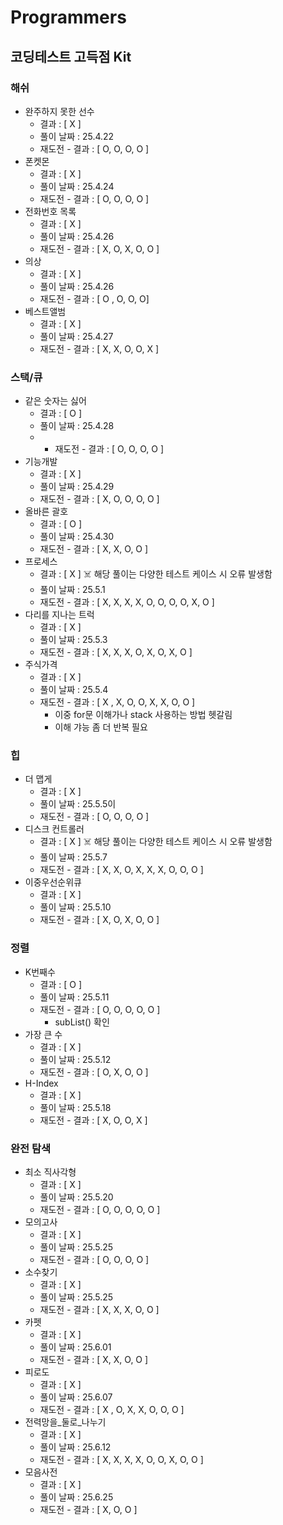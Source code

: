 # Programmers

## 코딩테스트 고득점 Kit

### 해쉬
- 완주하지 못한 선수
  - 결과 : [ X ]
  - 풀이 날짜 : 25.4.22
  - 재도전 - 결과 : [ O, O, O, O ]
- 폰켓몬
  - 결과 : [ X ]
  - 풀이 날짜 : 25.4.24
  - 재도전 - 결과 : [ O, O, O, O ]
- 전화번호 목록
  - 결과 : [ X ]
  - 풀이 날짜 : 25.4.26
  - 재도전 - 결과 : [ X, O, X, O, O ]
- 의상
  - 결과 : [ X ]
  - 풀이 날짜 : 25.4.26
  - 재도전 - 결과 : [ O , O, O, O]
- 베스트앨범
  - 결과 : [ X ]
  - 풀이 날짜 : 25.4.27
  - 재도전 - 결과 : [ X, X, O, O, X ]

### 스택/큐
- 같은 숫자는 싫어
  - 결과 : [ O ]
  - 풀이 날짜 : 25.4.28
  - - 재도전 - 결과 : [ O, O, O, O ]
- 기능개발
  - 결과 : [ X ]
  - 풀이 날짜 : 25.4.29
  - 재도전 - 결과 : [ X, O, O, O, O ]
- 올바른 괄호
  - 결과 : [ O ]
  - 풀이 날짜 : 25.4.30
  - 재도전 - 결과 : [ X, X, O, O ]
- 프로세스
  - 결과 : [ X ] ☠️ 해당 풀이는 다양한 테스트 케이스 시 오류 발생함
  - 풀이 날짜 : 25.5.1
  - 재도전 - 결과 : [ X, X, X, X, O, O, O, O, X, O ]
- 다리를 지나는 트럭
  - 결과 : [ X ]
  - 풀이 날짜 : 25.5.3
  - 재도전 - 결과 : [ X, X, X, O, X, O, X, O ]
- 주식가격
  - 결과 : [ X ]
  - 풀이 날짜 : 25.5.4
  - 재도전 - 결과 : [ X , X, O, O, X, X, O, O ]
    - 이중 for문 이해가나 stack 사용하는 방법 헷갈림
    - 이해 갸능 좀 더 반복 필요

### 힙
- 더 맵게
  - 결과 : [ X ]
  - 풀이 날짜 : 25.5.5이
  - 재도전 - 결과 : [ O, O, O, O ]
- 디스크 컨트롤러
  - 결과 : [ X ] ☠️ 해당 풀이는 다양한 테스트 케이스 시 오류 발생함
  - 풀이 날짜 : 25.5.7
  - 재도전 - 결과 : [ X, X, O, X, X, X, O, O, O ]
- 이중우선순위큐
  - 결과 : [ X ]
  - 풀이 날짜 : 25.5.10
  - 재도전 - 결과 : [ X, O, X, O, O ]

### 정렬
- K번째수
  - 결과 : [ O ]
  - 풀이 날짜 : 25.5.11
  - 재도전 - 결과 : [ O, O, O, O, O ]
    - subList() 확인
- 가장 큰 수
  - 결과 : [ X ]
  - 풀이 날짜 : 25.5.12
  - 재도전 - 결과 : [ O, X, O, O ]
- H-Index
  - 결과 : [ X ]
  - 풀이 날짜 : 25.5.18
  - 재도전 - 결과 : [ X, O, O, X ] 

### 완전 탐색
- 최소 직사각형
  - 결과 : [ X ]
  - 풀이 날짜 : 25.5.20
  - 재도전 - 결과 : [ O, O, O, O, O ]
- 모의고사
  - 결과 : [ X ]
  - 풀이 날짜 : 25.5.25
  - 재도전 - 결과 : [ O, O, O, O ]
- 소수찾기
  - 결과 : [ X ]
  - 풀이 날짜 : 25.5.25
  - 재도전 - 결과 : [ X, X, X, O, O ]
- 카펫
  - 결과 : [ X ]
  - 풀이 날짜 : 25.6.01
  - 재도전 - 결과 : [ X, X, O, O ]
- 피로도
  - 결과 : [ X ]
  - 풀이 날짜 : 25.6.07
  - 재도전 - 결과 : [ X , O, X, X, O, O, O ]
- 전력망을_둘로_나누기
  - 결과 : [ X ]
  - 풀이 날짜 : 25.6.12
  - 재도전 - 결과 : [ X, X, X, X, O, O, X, O, O ]
- 모음사전
  - 결과 : [ X ]
  - 풀이 날짜 : 25.6.25
  - 재도전 - 결과 : [ X, O, O ]